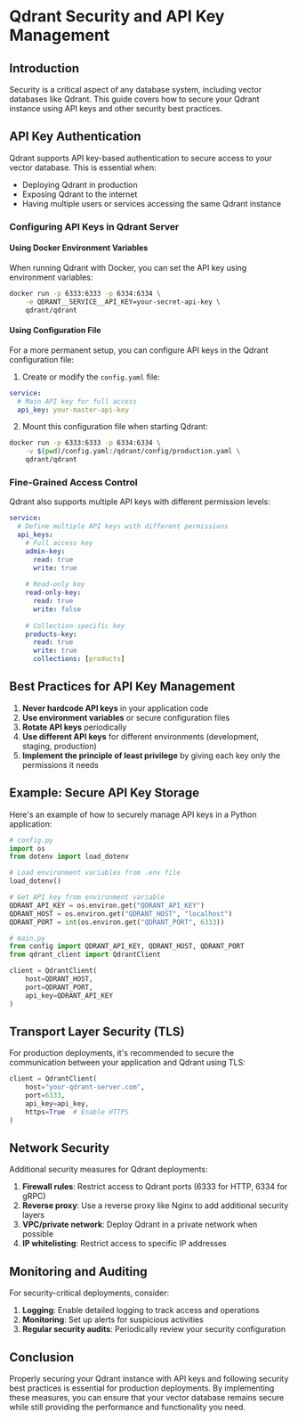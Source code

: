 # Qdrant Security and API Key Management

## Introduction

Security is a critical aspect of any database system, including vector databases like Qdrant. This guide covers how to secure your Qdrant instance using API keys and other security best practices.

## API Key Authentication

Qdrant supports API key-based authentication to secure access to your vector database. This is essential when:
- Deploying Qdrant in production
- Exposing Qdrant to the internet
- Having multiple users or services accessing the same Qdrant instance

### Configuring API Keys in Qdrant Server

#### Using Docker Environment Variables

When running Qdrant with Docker, you can set the API key using environment variables:

```bash
docker run -p 6333:6333 -p 6334:6334 \
    -e QDRANT__SERVICE__API_KEY=your-secret-api-key \
    qdrant/qdrant
```

#### Using Configuration File

For a more permanent setup, you can configure API keys in the Qdrant configuration file:

1. Create or modify the `config.yaml` file:

```yaml
service:
  # Main API key for full access
  api_key: your-master-api-key
```

2. Mount this configuration file when starting Qdrant:

```bash
docker run -p 6333:6333 -p 6334:6334 \
    -v $(pwd)/config.yaml:/qdrant/config/production.yaml \
    qdrant/qdrant
```

### Fine-Grained Access Control

Qdrant also supports multiple API keys with different permission levels:

```yaml
service:
  # Define multiple API keys with different permissions
  api_keys:
    # Full access key
    admin-key:
      read: true
      write: true
      
    # Read-only key
    read-only-key:
      read: true
      write: false
      
    # Collection-specific key
    products-key:
      read: true
      write: true
      collections: [products]
```

## Best Practices for API Key Management

1. **Never hardcode API keys** in your application code
2. **Use environment variables** or secure configuration files
3. **Rotate API keys** periodically
4. **Use different API keys** for different environments (development, staging, production)
5. **Implement the principle of least privilege** by giving each key only the permissions it needs

## Example: Secure API Key Storage

Here's an example of how to securely manage API keys in a Python application:

```python
# config.py
import os
from dotenv import load_dotenv

# Load environment variables from .env file
load_dotenv()

# Get API key from environment variable
QDRANT_API_KEY = os.environ.get("QDRANT_API_KEY")
QDRANT_HOST = os.environ.get("QDRANT_HOST", "localhost")
QDRANT_PORT = int(os.environ.get("QDRANT_PORT", 6333))

# main.py
from config import QDRANT_API_KEY, QDRANT_HOST, QDRANT_PORT
from qdrant_client import QdrantClient

client = QdrantClient(
    host=QDRANT_HOST,
    port=QDRANT_PORT,
    api_key=QDRANT_API_KEY
)
```

## Transport Layer Security (TLS)

For production deployments, it's recommended to secure the communication between your application and Qdrant using TLS:

```python
client = QdrantClient(
    host="your-qdrant-server.com",
    port=6333,
    api_key=api_key,
    https=True  # Enable HTTPS
)
```

## Network Security

Additional security measures for Qdrant deployments:

1. **Firewall rules**: Restrict access to Qdrant ports (6333 for HTTP, 6334 for gRPC)
2. **Reverse proxy**: Use a reverse proxy like Nginx to add additional security layers
3. **VPC/private network**: Deploy Qdrant in a private network when possible
4. **IP whitelisting**: Restrict access to specific IP addresses

## Monitoring and Auditing

For security-critical deployments, consider:

1. **Logging**: Enable detailed logging to track access and operations
2. **Monitoring**: Set up alerts for suspicious activities
3. **Regular security audits**: Periodically review your security configuration

## Conclusion

Properly securing your Qdrant instance with API keys and following security best practices is essential for production deployments. By implementing these measures, you can ensure that your vector database remains secure while still providing the performance and functionality you need.

